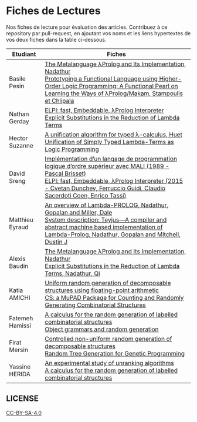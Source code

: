 # Fiches de Lectures

Nos fiches de lecture pour évaluation des articles. Contribuez à ce repository par pull-request, en ajoutant vos noms et les liens hypertextes de vos deux fiches dans la table ci-dessous.

| Etudiant     | Fiches                                                                            |
|--------------|-----------------------------------------------------------------------------------|
| Basile Pesin | [The Metalanguage λProlog and Its Implementation, Nadathur](basile/Nadathur01.md)<br>[Prototyping a Functional Language using Higher-Order Logic Programming: A Functional Pearl on Learning the Ways of λProlog/Makam, Stampoulis et Chlipala](basile/Stampoulis18.md)             |
| Nathan Gerday | [ELPI: fast, Embeddable, λProlog Interpreter](nathan/FicheDeLecture1.md)<br>[Explicit Substitutions in the Reduction of Lambda Terms](nathan/FicheDeLecture2.md)             |
| Hector Suzanne | [A unification algorithm for typed λ-calculus, Huet](hector/Huet74.md)<br>[Unification of Simply Typed Lambda-Terms as Logic Programming](hector/Miller91.md) |                                                                                                       
| David Sreng | [Implémentation d’un langage de programmation logique d’ordre supérieur avec MALI (1989 - Pascal Brisset)](david/Brisset.md) <br> [ELPI: fast, Embeddable, λProlog Interpreter (2015 - Cvetan Dunchev, Ferruccio Guidi, Claudio Sacerdoti Coen, Enrico Tassi)](david/Elpi.md) |
| Matthieu Eyraud | [An overview of Lambda-PROLOG, Nadathur, Gopalan and Miller, Dale](Matthieu/overview.pdf) <br>  [System description: Teyjus—A compiler and abstract machine based implementation of Lambda-Prolog, Nadathur, Gopalan and Mitchell, Dustin J](Matthieu/teyjus.pdf)
| Alexis Baudin | [The Metalanguage λProlog and Its Implementation, Nadathur](alexis/lambdaprolog.pdf)<br>[Explicit Substitutions in the Reduction of Lambda Terms, Nadathur, Qi](alexis/substitution.pdf)             |
| Katia AMICHI | [Uniform random generation of decomposable structures using floating-point arithmetic](RandomGen/FicheDeLectureUniformRandomGeneration.pdf)<br>[CS: a MuPAD Package for Counting and Randomly Generating Combinatorial Structures](RandomGen/FicheDelectureCSaMuPAD.pdf)             |
|Fatemeh Hamissi | [A calculus for the random generation of labelled combinatorial structures ](fatemeh/Flajolet.md)<br>[Object grammars and random generation](basile/Fedou.md)
|Firat Mersin | [Controlled non-uniform random generation of decomposable structures](firat/mersin_DPT.md)<br>[Random Tree Generation for Genetic Programming](firat/mersin_Hiba.md)
| Yassine HERIDA | [An experimental study of unranking algorithms](yass/test2-master/Unranking.md)<br>[A calculus for the random generation of labelled combinatorial structures](yass/test2-master/calculus93.md)             |
## LICENSE

[CC-BY-SA-4.0](./LICENSE.txt)
